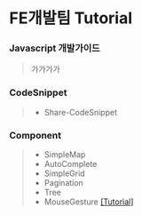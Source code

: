 # FE개발팀 Tutorial

### Javascript 개발가이드
> 가가가가

### CodeSnippet
> - Share-CodeSnippet

### Component
> - SimpleMap
> - AutoComplete
> - SimpleGrid
> - Pagination
> - Tree
> - MouseGesture   [[Tutorial]](https://github.nhnent.com/FE/Component-MouseGesture/wiki)
